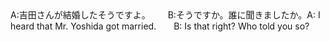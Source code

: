 <tr><td>A:吉田さんが結婚したそうですよ。  B:そうですか。誰に聞きましたか。<td><tr><tr><td>A: I heard that Mr. Yoshida got married.&emsp;&emsp;B: Is that right? Who told you so?<td><tr></table>


